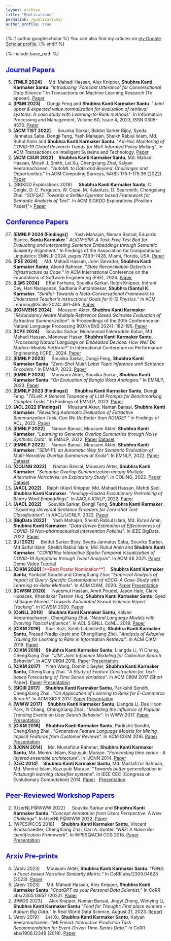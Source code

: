 ```yaml
---
layout: archive
title: "Publications"
permalink: /publications/
author_profile: true
---
```


{% if author.googlescholar %}
  You can also find my articles on <u><a href="{{author.googlescholar}}">my Google Scholar profile</a>.</u>
{% endif %}

{% include base_path %}


## <span style="color:blue">Journal Papers</span>
<ol reversed=true>
<li> <b>[TMLR 2024] &emsp;</b> Md. Mahadi Hassan, Alex Knipper, <b>Shubhra Kanti Karmaker Santu</b>. "<i>Introducing 'Forecast Utterance' for Conversational Data Science.</i>" In Transactions on Machine Learning Research (To appear). <a href="https://arxiv.org/abs/2309.03877">Paper</a></li>
<li> <b>[IP&M 2023] &emsp;</b> Dongji Feng and <b>Shubhra Kanti Karmaker Santu</b>. "<i>Joint upper & expected value normalization for evaluation of retrieval systems: A case study with Learning-to-Rank methods</i>". In Information Processing and Management, Volume 60, Issue 4, 2023, ISSN 0306-4573.  <a href="/files/Publications/2023/LowerBound.pdf">Paper</a> </li>
<li> <b>[ACM TIST 2022] &emsp;</b> Souvika Sarkar, Biddut Sarker Bijoy, Syeda Jannatus Saba, Dongji Feng, Yash Mahajan, Sheikh Rabiul Islam, Md. Ruhul Amin and <b>Shubhra Kanti Karmaker Santu</b>. "<i>Ad-Hoc Monitoring of COVID-19 Global Research Trends for Well-Informed Policy Making</i>". In ACM Transactions on Intelligent Systems and Technology.  <a href="/files/Publications/2022/COVID_Research_Tracker.pdf">Paper</a> </li>
<li> <b>[ACM CSUR 2022] &emsp;</b><b>Shubhra Kanti Karmaker Santu</b>, Md. Mahadi Hassan, Micah J. Smith, Lei Xu, Chengxiang Zhai, Kalyan Veeramachaneni. "<i>AutoML to Date and Beyond: Challenges and Opportunities</i>." In ACM Computing Surveys, 54(8): 175:1-175:36 (2022).  <a href="https://karmake2.github.io/files/Publications/2021/AutoML.pdf">Paper</a> </li>
<li>[SIGKDD Explorations 2018] &emsp; <b>Shubhra Kanti Karmaker Santu</b>, C. Geigle, D. C. Ferguson, W. Cope, M. Kalantzis, D. Searsmith, Chengxiang Zhai. "<i>SOFSAT: Towards a Setlike Operator based Framework for Semantic Analysis of Text</i>". In ACM SIGKDD Explorations [Position Paper]"> <a href="https://karmake2.github.io/files/Publications/2018/SOFSAT.pdf">Paper</a></li>
</ol>



## <span style="color:blue">Conference Papers</span>
<ol reversed>
<li> <b>[EMNLP 2024 (Findings)] &emsp;</b> Yash Mahajan, Naman Bansal, Eduardo Blanco, <b>Santu Karmaker</b>." <i>ALIGN-SIM: A Task-Free Test Bed for Evaluating and Interpreting Sentence Embeddings through Semantic Similarity Alignment.</i>" In Findings of the Association for Computational Linguistics: EMNLP 2024, pages 7393–7428, Miami, Florida, USA. <a href="https://arxiv.org/abs/2309.03747">Paper</a></li>

<li> <b>[FSE 2024] &emsp;</b> Md. Mahadi Hassan, John Salvador, <b>Shubhra Kanti Karmaker Santu</b>, Akond Rahman. "<i>State Reconciliation Defects in Infrastructure as Code.</i>" In ACM International Conference on the Foundations of Software Engineering (FSE), 2024. <a href="https://dl.acm.org/doi/pdf/10.1145/3660790">Paper</a></li>

<li> <b>[L@S 2024] &emsp;</b> Effat Farhana, Souvika Sarkar, Ralph Knipper, Indrani Dey, Hari Narayanan, Sadhana Puntambekar, <b>Shubhra (Santu) K. Karmaker</b>.
"<i>SimPal: Towards a Meta-Conversational Framework to Understand Teacher's Instructional Goals for K-12 Physics.</i>" In ACM Learning@Scale 2024: 461-465. <a href="https://dl.acm.org/doi/pdf/10.1145/3657604.3664695">Paper</a></li>

<li> <b>[KONVENS 2024] &emsp;</b> Mousumi Akter, <b>Shubhra Kanti Karmaker</b>. "<i>Redundancy Aware Multiple Reference Based Gainwise Evaluation of Extractive Summarization</i>". In Proceedings of the 20th Conference on Natural Language Processing (KONVENS 2024): 182-195. <a href="https://aclanthology.org/2024.konvens-main.21.pdf">Paper</a></li>

<li> <b>[ICPE 2024] &emsp;</b> Souvika Sarkar, Mohammad Fakhruddin Babar, Md Mahadi Hassan, Monowar Hasan, <b>Shubhra Kanti Karmaker Santu</b>. "<i>Processing Natural Language on Embedded Devices: How Well Do Modern Models Perform?</i>" In International Conference on Performance Engineering (ICPE), 2024. <a href="https://dl.acm.org/doi/pdf/10.1145/3629526.3645054">Paper</a></li>

<li> <b>[EMNLP 2023] &emsp;</b> Souvika Sarkar, Dongji Feng, <b>Shubhra Kanti Karmaker Santu</b>. "<i>Zero-Shot Multi-Label Topic Inference with Sentence Encoders.</i>" In EMNLP, 2023. <a href="https://aclanthology.org/2023.emnlp-main.1008.pdf">Paper</a></li>

<li> <b>[EMNLP 2023] &emsp;</b> Mousumi Akter, Souvika Sarkar, <b>Shubhra Kanti Karmaker Santu</b>. "<i>On Evaluation of Bangla Word Analogies.</i>"  In EMNLP, 2023. <a href="https://aclanthology.org/2023.emnlp-main.811.pdf">Paper</a></li>

<li> <b>[EMNLP 2023 (Findings)] &emsp;</b> <b>Shubhra Kanti Karmaker Santu</b>, Dongji Feng. "<i>TELeR: A General Taxonomy of LLM Prompts for Benchmarking Complex Tasks.</i>" In Findings of EMNLP, 2023. <a href="https://aclanthology.org/2023.findings-emnlp.946.pdf">Paper</a></li>

<li> <b>[ACL 2022 (Findings)] &emsp;</b> Mousumi Akter, Naman Bansal, <b>Shubhra Kanti Karmaker</b>. "<i>Revisiting Automatic Evaluation of Extractive Summarization Task: Can We Do Better than ROUGE? </i>" In Findings of ACL, 2022. <a href="https://aclanthology.org/2022.findings-acl.122.pdf">Paper</a> </li>

<li> <b>[EMNLP 2022] &emsp;</b> Naman Bansal, Mousumi Akter,  <b>Shubhra Kanti Karmaker</b>. "<i>Learning to Generate Overlap Summaries through Noisy Synthetic Data</i>". In EMNLP, 2022. <a href="https://aclanthology.org/2022.emnlp-main.807.pdf">Paper</a>	 <a href="/files/Publications/2022/SOFSAT_Data.zip">Dataset</a></li>

<li> <b>[EMNLP 2022] &emsp;</b> Naman Bansal, Mousumi Akter,  <b>Shubhra Kanti Karmaker</b>. "<i>SEM-F1: an Automatic Way for Semantic Evaluation of Multi-Narrative Overlap Summaries at Scale</i>". In EMNLP, 2022. <a href="https://aclanthology.org/2022.emnlp-main.49.pdf">Paper</a>	<a href="/files/Publications/2022/SOFSAT_Data.zip">Dataset</a></li>

<li> <b>[COLING 2022] &emsp;</b> Naman Bansal, Mousumi Akter,  <b>Shubhra Kanti Karmaker</b>. "<i>Semantic Overlap Summarization among Multiple Alternative Narratives: an Exploratory Study</i>". In COLING, 2022. <a href="https://aclanthology.org/2022.coling-1.541.pdf">Paper</a>	<a href="/files/Publications/2022/SOFSAT_Data.zip">Dataset</a></li>

<li> <b>[AACL 2022] &emsp;</b>Ralph (Alex) Knipper, Md. Mahadi Hassan, Mehdi Sadi, <b>Shubhra Kanti Karmaker</b>. "<i>Analogy-Guided Evolutionary Pretraining of Binary Word Embeddings</i>". In AACL/IJCNLP, 2022. <a href="https://aclanthology.org/2022.aacl-main.52.pdf">Paper</a> </li>

<li> <b>[AACL 2022] &emsp;</b> Souvika Sarkar, Dongji Feng, <b>Shubhra Kanti Karmaker</b>. "<i>Exploring Universal Sentence Encoders for Zero-shot Text Classification</i>". In AACL/IJCNLP, 2022. <a href="https://aclanthology.org/2022.aacl-short.18.pdf">Paper</a> </li>

<li> <b>[BigData 2022] &emsp;</b> Yash Mahajan, Sheikh Rabiul Islam, Md. Ruhul Amin, <b>Shubhra Kanti Karmaker</b>. "<i>Data-Driven Estimation of Effectiveness of COVID-19 Non-pharmaceutical Intervention Policies</i>". In IEEE BigData, 2022. <a href="/files/Publications/2022/COVID_NPI_BigData.pdf">Paper</a> </li>

<li> <b>[IUI 2021]  &emsp;</b> Biddut Sarker Bijoy, Syeda Jannatus Saba, Souvika Sarkar, Md Saiful Islam, Sheikh Rabiul Islam, Md. Ruhul Amin and <b>Shubhra Kanti Karmaker</b>. "<i>COVID19𝛼: Interactive Spatio-Temporal Visualization of COVID-19 Symptoms through Tweet Analysis</i>". In ACM IUI 2021.  <a href="https://karmake2.github.io/files/Publications/2021/COVID19.pdf">Paper</a>  <a href="https://bijoy-sust.github.io/Covid19/">Demo</a>	<a href="https://drive.google.com/file/d/1Buj9xNEZsKLLSSjaqnuWrynIJ4qWmeMC/view?usp=sharing">Video Tutorial</a></li>

<li> <b>[CIKM 2020] </b><span style="color:red"> [**Best Poster Nomination**]</span>  &emsp;<b>Shubhra Kanti Karmaker Santu</b>, Parikshit Sondhi and ChengXiang Zhai. "<i>Empirical Analysis of Impact of Query-Specific Customization of nDCG: A Case-Study with Learning-to-Rank Methods</i>". In ACM CIKM, 2020. 	<a href="https://karmake2.github.io/files/Publications/2020/NDCG.pdf">Paper</a>  <a href="https://karmake2.github.io/files/Publications/2020/NDCG.pdf">Presentation</a></li>

<li> <b>[ICWSM 2020] &emsp;</b>  Naeemul Hassan, Amrit Poudel, Jason Hale, Claire Hubacek, Khandakar Tasnim Huq, <b>Shubhra Kanti Karmaker Santu</b>, Syed Ishtiaque Ahmed. "<i>Towards Automated Sexual Violence Report Tracking</i>".	In ICWSM 2020. 	<a href="https://karmake2.github.io/files/Publications/2019/Metoo.pdf">Paper</a>	</li>

<li> <b>[CoNLL 2019] &emsp;</b><b>Shubhra Kanti Karmaker Santu</b>, Kalyan Veeramachaneni, ChengXiang Zhai. "<i>Neural Language Models with Evolving Topical Influence</i>".	In ACL SIGNLL CoNLL 2019. <a href="https://aclanthology.org/K19-1073.pdf">Paper</a></li>

<li> <b>[CIKM 2019] &emsp;</b>Saar Kuzi, Sahiti Labhishetty, <b>Shubhra Kanti Karmaker Santu</b>, Prasad Pradip Joshi and ChengXiang Zhai. "<i>Analysis of Adaptive Training for Learning to Rank in Information Retrieval</i>". In ACM CIKM 2019. <a href="https://karmake2.github.io/files/Publications/2019/Robust_LTR.pdf">Paper</a>	</li>

<li><b>[CIKM 2018] &emsp;</b><b>Shubhra Kanti Karmaker Santu</b>, Liangda Li, Yi Chang, ChengXiang Zhai. "<i>JIM: Joint Influence Modeling for Collective Search Behavior</i>".  In ACM CIKM 2018. <a href="https://karmake2.github.io/files/Publications/2018/Multivariate_Influence.pdf">Paper</a>	<a href="https://karmake2.github.io/files/Publications/2018/JIM.pptx">Presentation</a></li>

<li><b>[CIKM 2017] &emsp;</b>Yiren Wang, Dominic Seyler, <b>Shubhra Kanti Karmaker Santu</b>, ChengXiang Zhai. "<i>A Study of Feature Construction for Text-based Forecasting of Time Series Variables</i>". In ACM CIKM 2017 [Short Paper]. <a href="https://karmake2.github.io/files/Publications/2017/sp0985-wangA.pdf">Paper</a>	<a href="https://karmake2.github.io/files/Publications/2017/CIKM2017-poster.pdf">Presentation</a>	</li>

<li> <b>[SIGIR 2017] &emsp;</b><b>Shubhra Kanti Karmaker Santu</b>, Parikshit Sondhi, ChengXiang Zhai	. "<i>On Application of Learning to Rank for E-Commerce Search</i>". In ACM SIGIR 2017. <a href="https://karmake2.github.io/files/Publications/2017/LETOR_ECOM.pdf">Paper</a>	<a href="https://karmake2.github.io/files/Publications/2017/SIGIRPresentation.pptx">Presentation</a></li>

<li><b>[WWW 2017] &emsp;</b><b>Shubhra Kanti Karmaker Santu</b>, Liangda Li, Dae Hoon Park, Yi Chang, ChengXiang Zhai	. "<i>Modeling the Influence of Popular Trending Events on User Search Behavior</i>". In WWW 2017. <a href="https://karmake2.github.io/files/Publications/2017/InfluenceModeling.pdf">Paper</a>  <a href="https://karmake2.github.io/files/Publications/2017/WWWPresentation.pptx">Presentation</a></li>	

<li><b>[CIKM 2016] &emsp;</b><b>Shubhra Kanti Karmaker Santu</b>, Parikshit Sondhi, ChengXiang Zhai	. "<i>Generative Feature Language Models for Mining Implicit Features from Customer Reviews</i>". In  ACM CIKM 2016. <a href="https://karmake2.github.io/files/Publications/2016/ImplicitFeatureMining.pdf">Paper</a>	<a href="https://karmake2.github.io/files/Publications/2016/CIKMPresentationImplicitFeatures.pptx">Presentation</a></li>	

<li><b>[IJCNN 2014] &emsp;</b>Md. Mustafizur Rahman, <b>Shubhra Kanti Karmaker Santu</b>, Md. Monirul Islam, Kazuyuki Murase. "<i>Forecasting time series - A layered ensemble architecture</i>". In IJCNN 2014. <a href="https://karmake2.github.io/files/Publications/2014/IJCNN_TSF.pdf">Paper</a></li>

<li><b>[CEC 2014] &emsp;</b><b>Shubhra Kanti Karmaker Santu</b>, Md. Mustafizur Rahman, Md. Monirul Islam, Kazuyuki Murase. "<i>Towards better generalization in Pittsburgh learning classifier systems</i>". In IEEE CEC (Congress on Evolutionary Computation) 2014. <a href="https://karmake2.github.io/files/Publications/2014/CEC_EDARIC.pdf">Paper</a>	&nbsp;&nbsp;<a href="https://karmake2.github.io/files/Publications/2014/EDARIC_Presenation.pptx">Presentation</a>	</li>
</ol>



## <span style="color:blue">Peer-Reviewed Workshop Papers</span>
<ol reversed>
<li>[UserNLP@WWW 2022] &emsp; Souvika Sarkar and <b>Shubhra Kanti Karmaker Santu</b>. "<i>Concept Annotation from Users Perspective: A New Challenge</i>". In UserNLP@WWW  2022. <a href="https://karmake2.github.io/files/Publications/2022/Annotate.pdf">Paper</a>	</li>
<li>[WPES@CCS 2018] &emsp; <b>Shubhra Kanti Karmaker Santu</b>, Vincent Bindschaedler, ChengXiang Zhai, Carl A. Gunter. "<i>NRF: A Naive Re-identification Framework</i>". In WPES@ACM CCS 2018. <a href="https://karmake2.github.io/files/Publications/2018/NRF.pdf">Paper</a>	<a href="https://karmake2.github.io/files/Publications/2018/NRF.pptx">Presentation</a>	</li>
</ol>



## <span style="color:blue">Arxiv Pre-prints</span>
<ol reversed>
<li> [Arxiv 2023] &emsp; Mousumi Akter, <b>Shubhra Kanti Karmaker Santu</b>. "<i>FaNS: a Facet-based Narrative Similarity Metric.</i>" In CoRR abs/2309.04823 (2023). <a href="https://arxiv.org/abs/2309.04823">Paper</a></li>
<li> [Arxiv 2023] &emsp; Md. Mahadi Hassan, Alex Knipper, <b>Shubhra Kanti Karmaker Santu</b>. "<i>ChatGPT as your Personal Data Scientist.</i>" In CoRR abs/2305.13657 (2023). <a href="https://arxiv.org/abs/2305.13657">Paper</a></li>
<li> [RWDS 2023] &emsp; Alex Knipper, Naman Bansal, Jingyi Zheng, Wenying Li, <b>Shubhra Kanti Karmaker Santu</b> "<i>Food for Thought: First place winners – Auburn Big Data.</i>" In Real World Data Science, August 21, 2023. <a href="https://realworlddatascience.net/case-studies/posts/2023/08/21/03-first-place-winners.html">Report</a></li>
<li> [Arxiv 2019] &emsp; Lei Xu, <b>Shubhra Kanti Karmaker Santu</b>, Kalyan Veeramachaneni. "<i>MLFriend: Interactive Prediction Task Recommendation for Event-Driven Time-Series Data.</i>" In CoRR abs/1906.12348 (2019). <a href="https://arxiv.org/abs/1906.12348">Paper</a></li>
</ol>
